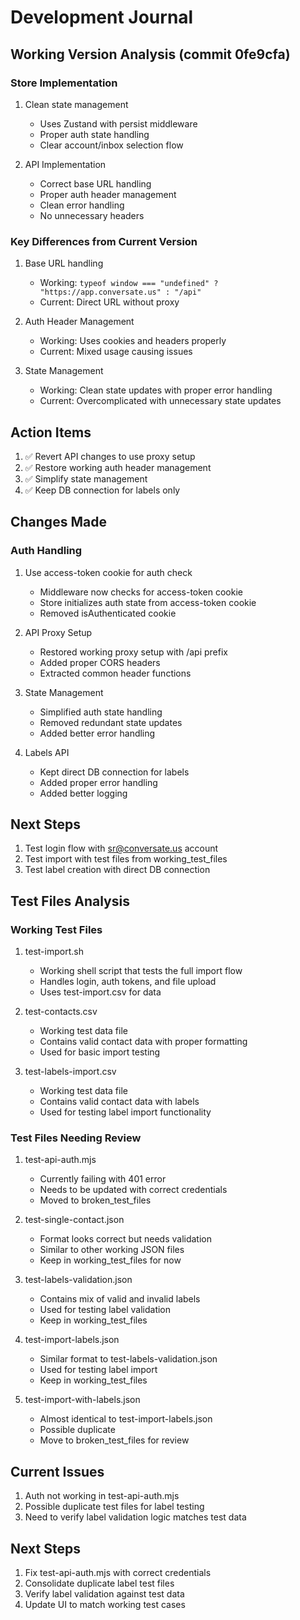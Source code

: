 # Development Journal

## Working Version Analysis (commit 0fe9cfa)

### Store Implementation
1. Clean state management
   - Uses Zustand with persist middleware
   - Proper auth state handling
   - Clear account/inbox selection flow

2. API Implementation
   - Correct base URL handling
   - Proper auth header management
   - Clean error handling
   - No unnecessary headers

### Key Differences from Current Version
1. Base URL handling
   - Working: `typeof window === "undefined" ? "https://app.conversate.us" : "/api"`
   - Current: Direct URL without proxy

2. Auth Header Management
   - Working: Uses cookies and headers properly
   - Current: Mixed usage causing issues

3. State Management
   - Working: Clean state updates with proper error handling
   - Current: Overcomplicated with unnecessary state updates

## Action Items
1. ✅ Revert API changes to use proxy setup
2. ✅ Restore working auth header management
3. ✅ Simplify state management
4. ✅ Keep DB connection for labels only

## Changes Made

### Auth Handling
1. Use access-token cookie for auth check
   - Middleware now checks for access-token cookie
   - Store initializes auth state from access-token cookie
   - Removed isAuthenticated cookie

2. API Proxy Setup
   - Restored working proxy setup with /api prefix
   - Added proper CORS headers
   - Extracted common header functions

3. State Management
   - Simplified auth state handling
   - Removed redundant state updates
   - Added better error handling

4. Labels API
   - Kept direct DB connection for labels
   - Added proper error handling
   - Added better logging

## Next Steps
1. Test login flow with sr@conversate.us account
2. Test import with test files from working_test_files
3. Test label creation with direct DB connection

## Test Files Analysis

### Working Test Files
1. test-import.sh
   - Working shell script that tests the full import flow
   - Handles login, auth tokens, and file upload
   - Uses test-import.csv for data

2. test-contacts.csv
   - Working test data file
   - Contains valid contact data with proper formatting
   - Used for basic import testing

3. test-labels-import.csv
   - Working test data file
   - Contains valid contact data with labels
   - Used for testing label import functionality

### Test Files Needing Review
1. test-api-auth.mjs
   - Currently failing with 401 error
   - Needs to be updated with correct credentials
   - Moved to broken_test_files

2. test-single-contact.json
   - Format looks correct but needs validation
   - Similar to other working JSON files
   - Keep in working_test_files for now

3. test-labels-validation.json
   - Contains mix of valid and invalid labels
   - Used for testing label validation
   - Keep in working_test_files

4. test-import-labels.json
   - Similar format to test-labels-validation.json
   - Used for testing label import
   - Keep in working_test_files

5. test-import-with-labels.json
   - Almost identical to test-import-labels.json
   - Possible duplicate
   - Move to broken_test_files for review

## Current Issues
1. Auth not working in test-api-auth.mjs
2. Possible duplicate test files for label testing
3. Need to verify label validation logic matches test data

## Next Steps
1. Fix test-api-auth.mjs with correct credentials
2. Consolidate duplicate label test files
3. Verify label validation against test data
4. Update UI to match working test cases